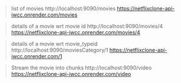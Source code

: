 > list of movies
  http://localhost:9090/movies
  https://netflixclone-api-iwcc.onrender.com/movies

> details of a movie wrt movie id
  http://localhost:9090/movies/4
  https://netflixclone-api-iwcc.onrender.com/movies/4

> details of a movie wrt movie_typeid
  http://localhost:9090/moviesCategory/1
  https://netflixclone-api-iwcc.onrender.com/1

> Stream the movie into chunks
  http://localhost:9090/video
  https://netflixclone-api-iwcc.onrender.com/video
